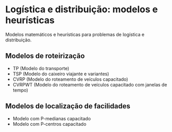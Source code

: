 # Logística e distribuição: modelos e heurísticas
Modelos matemáticos e heurísticas para problemas de logística e distribuição.

## Modelos de roteirização
- TP (Modelo do transporte)
- TSP (Modelo do caixeiro viajante e variantes)
- CVRP (Modelo do roteamento de veículos capacitado)
- CVRPWT (Modelo do roteamento de veículos capacitado com janelas de tempo)

## Modelos de localização de facilidades
- Modelo com P-medianas capacitado
- Modelo com P-centros capacitado
